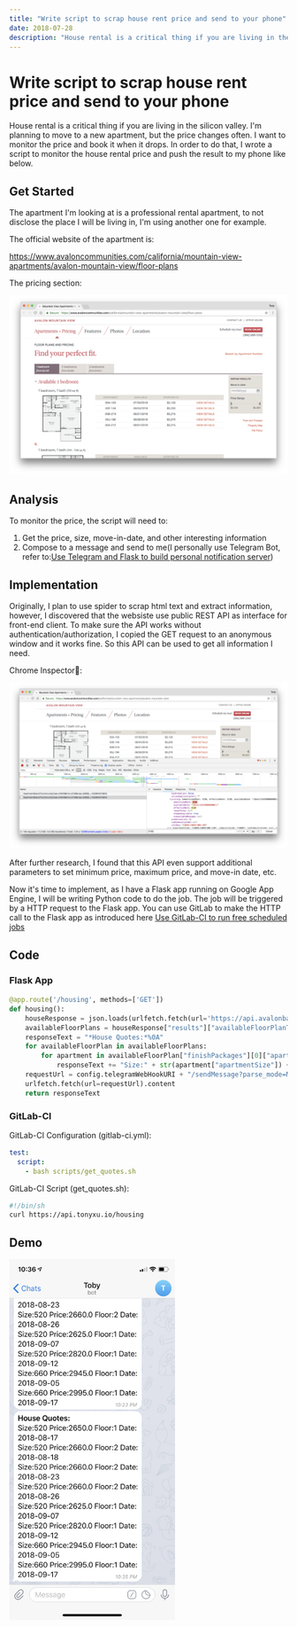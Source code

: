 ```yaml
---
title: "Write script to scrap house rent price and send to your phone"
date: 2018-07-28
description: "House rental is a critical thing if you are living in the silicon valley. I'm planning to move to a new apartment, but the price changes often. I want to monitor the price and book it when it drops. In order to do that, I wrote a script to monitor the house rental price and push the result to my phone like below."
---
```


# Write script to scrap house rent price and send to your phone

House rental is a critical thing if you are living in the silicon valley. I'm planning to move to a new apartment, but the price changes often. I want to monitor the price and book it when it drops. In order to do that, I wrote a script to monitor the house rental price and push the result to my phone like below.

## Get Started

The apartment I'm looking at is a professional rental apartment, to not disclose the place I will be living in, I'm using another one for example.

The official website of the apartment is: 

https://www.avaloncommunities.com/california/mountain-view-apartments/avalon-mountain-view/floor-plans

The pricing section:

![](./2018_07_28_22_50_27.png)

## Analysis

To monitor the price, the script will need to:

1. Get the price, size, move-in-date, and other interesting information
2. Compose to a message and send to me(I personally use Telegram Bot, refer to:[Use Telegram and Flask to build personal notification server](/posts/2018/use-telegram-and-flask-to-build-notification-server/))

## Implementation

Originally, I plan to use spider to scrap html text and extract information, however, I discovered that the websiste use public REST API as interface for front-end client. To make sure the API works without authentication/authorization, I copied the GET request to an anonymous window and it works fine. So this API can be used to get all information I need.

Chrome Inspector:

![](./2018_07_28_23_02_23.png)

After further research, I found that this API even support additional parameters to set minimum price, maximum price, and move-in date, etc.

Now it's time to implement, as I have a Flask app running on Google App Engine, I will be writing Python code to do the job. The job will be triggered by a HTTP request to the Flask app. You can use GitLab to make the HTTP call to the Flask app as introduced here [Use GitLab-CI to run free scheduled jobs](/posts/2018/use-gitlab-ci-to-run-free-scheduled-jobs/)

## Code

### Flask App

```python
@app.route('/housing', methods=['GET'])
def housing():
    houseResponse = json.loads(urlfetch.fetch(url='https://api.avalonbay.com/json/reply/ApartmentSearch?communityCode=CA049&min=2000&max=3000&desiredMoveInDate=2018-09-01T07:00:00.000Z').content)
    availableFloorPlans = houseResponse["results"]["availableFloorPlanTypes"][0]["availableFloorPlans"]
    responseText = "*House Quotes:*%0A"
    for availableFloorPlan in availableFloorPlans:
        for apartment in availableFloorPlan["finishPackages"][0]["apartments"]:
            responseText += "Size:" + str(apartment["apartmentSize"]) + " Price:" + str(apartment["pricing"]["effectiveRent"]) + " Floor:" + str(apartment["floor"]) + " Date:" + time.strftime('%Y-%m-%d', time.localtime(float(filter(str.isdigit, str(apartment["pricing"]["availableDate"])))/1000)) + "%0A"
    requestUrl = config.telegramWebHookURI + "/sendMessage?parse_mode=Markdown&chat_id=123456789" + "&text=" + responseText
    urlfetch.fetch(url=requestUrl).content
    return responseText
```

### GitLab-CI

GitLab-CI Configuration (gitlab-ci.yml):


```yml
test:
  script:
    - bash scripts/get_quotes.sh
```

GitLab-CI Script (get_quotes.sh):

```sh
#!/bin/sh
curl https://api.tonyxu.io/housing
```

## Demo

<img width="50%" style="min-width:300px" src="./2018_07_28_23_35_59.png">